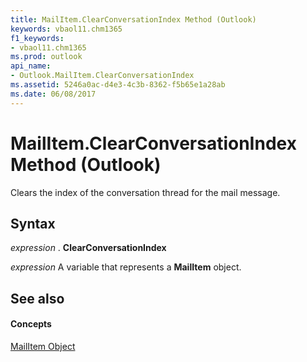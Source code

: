 ```yaml
---
title: MailItem.ClearConversationIndex Method (Outlook)
keywords: vbaol11.chm1365
f1_keywords:
- vbaol11.chm1365
ms.prod: outlook
api_name:
- Outlook.MailItem.ClearConversationIndex
ms.assetid: 5246a0ac-d4e3-4c3b-8362-f5b65e1a28ab
ms.date: 06/08/2017
---
```



# MailItem.ClearConversationIndex Method (Outlook)

Clears the index of the conversation thread for the mail message.


## Syntax

 _expression_ . **ClearConversationIndex**

 _expression_ A variable that represents a **MailItem** object.


## See also


#### Concepts


[MailItem Object](Outlook.MailItem.md)

